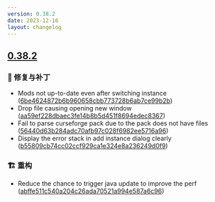 ```yaml
---
version: 0.38.2
date: 2023-12-16
layout: changelog
---
```

## [0.38.2](#0.38.2)
### 🐛 修复与补丁

- Mods not up-to-date even after switching instance ([6be4624872b6b960658cbb773728b6ab7ce99b2b](https://github.com/Voxelum/x-minecraft-launcher/commit/6be4624872b6b960658cbb773728b6ab7ce99b2b))
- Drop file causing opening new window ([aa59ef228dbaec3fe14b8b5d451f8694edec8367](https://github.com/Voxelum/x-minecraft-launcher/commit/aa59ef228dbaec3fe14b8b5d451f8694edec8367))
- Fail to parse curseforge pack due to the pack does not have files ([56440d63b284adc70afb97c028f6982ee5716a96](https://github.com/Voxelum/x-minecraft-launcher/commit/56440d63b284adc70afb97c028f6982ee5716a96))
- Display the error stack in add instance dialog clearly ([b55809cb74cc02ccf929ca1e324e8a236249d0f9](https://github.com/Voxelum/x-minecraft-launcher/commit/b55809cb74cc02ccf929ca1e324e8a236249d0f9))
### 🏗️ 重构

- Reduce the chance to trigger java update to improve the perf ([abffe511c540a204c26ada70521a994e587a6c96](https://github.com/Voxelum/x-minecraft-launcher/commit/abffe511c540a204c26ada70521a994e587a6c96))
